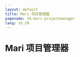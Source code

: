 ```yaml
---
layout: default
title: Mari 项目管理器
pagename: tk-mari-projectmanager
lang: zh_CN
---
```


# Mari 项目管理器
